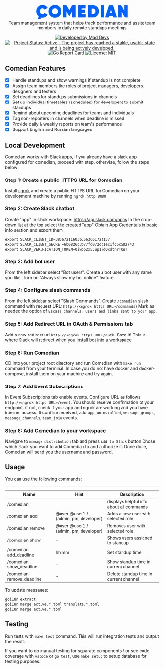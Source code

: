 <div align="center">
    <img style="width: 300px" src ="logo.png" />
</div>

<div align="center"> Team management system that helps track performance and assist team members in daily remote standups meetings 

[![Developed by Mad Devs](https://maddevs.io/badge-dark.svg)](https://maddevs.io/)
[![Project Status: Active – The project has reached a stable, usable state and is being actively developed.](https://www.repostatus.org/badges/latest/active.svg)](https://www.repostatus.org/#active)
[![Go Report Card](https://goreportcard.com/badge/github.com/maddevsio/comedian)](https://goreportcard.com/report/github.com/maddevsio/comedian)
[![License: MIT](https://img.shields.io/badge/License-MIT-yellow.svg)](https://opensource.org/licenses/MIT)

</div>

## Comedian Features

- [x] Handle standups and show warnings if standup is not complete 
- [x] Assign team members the roles of project managers, developers, designers and testers
- [x] Set deadlines for standups submissions in channels
- [x] Set up individual timetables (schedules) for developers to submit standups
- [x] Remind about upcoming deadlines for teams and individuals
- [x] Tag non-reporters in channels when deadline is missed
- [x] Provide daily & weekly reports on team's performance
- [x] Support English and Russian languages

## Local Development
Comedian works with Slack apps, if you already have a slack app configured for comedian, proceed with step, othervise, follow the steps below: 

### **Step 1**: Create a public HTTPS URL for Comedian
Install [ngrok](https://ngrok.com/product) and create a public HTTPS URL for Comedian on your development machine by running `ngrok http 8080`

### **Step 2**: Create Slack chatbot 
Create "app" in slack workspace: https://api.slack.com/apps
In the drop-down list at the top select the created "app"
Obtain App Credentals in basic info section and export them

```
export SLACK_CLIENT_ID=383672116036.563661723157
export SLACK_CLIENT_SECRET=6b0826c3b77fd072dc1ec1fc5c582743
export SLACK_VERIFICATION_TOKEN=Oiwpp2x5Jup1jdQxdtnYTOWT
```

### **Step 3**: Add bot user 
From the left sidebar select "Bot users". Create a bot user with any name you like. Turn on "Always show my bot online" feature. 

### **Step 4**: Configure slash commands
From the left sidebar select "Slash Commands". Create `/comedian` slash command with request URL: `http://<ngrok https URL>/commands`) Mark as needed the option of `Escase channels, users and links sent to your app`. 

### **Step 5**: Add Redirect URL in OAuth & Permissions tab
Add a new redirect url `http://<ngrok https URL>/auth`. Save it! This is where Slack will redirect when you install bot into a workspace

### **Step 6**: Run Comedian

CD into your project root directory and run Comedian with `make run` command from your terminal. In case you do not have docker and docker-compose, install them on your machine and try again. 

### **Step 7**: Add Event Subscriptions
In Event Subscriptions tab enable events. Configure URL as follows ```http://<ngrok https URL>/event```. You should receive confirmation of your endpoint. if not, check if your app and ngrok are working and you have internet access. If confirm received, add `app_uninstalled`, `message_groups`, `message_channels`, `team_join` events. 

### **Step 8**: Add Comedian to your workspace
Navigate to `manage distribution` tab and press `Add to Slack` button
Chose which slack you want to add Comedian to and authorize it. Once done, Comedian will send you the username and password. 

## Usage

You can use the following commands:
***
| Name | Hint | Description |
| --- | --- | --- | 
| /comedian | | displays helpful info about all commands |
| /comedian add | @user @user1 / (admin, pm, developer) | Adds a new user with selected role |
| /comedian remove | @user @user1 / (admin, pm, developer) | Removes user with selected role |
| /comedian show | - | Shows users assigned to standup |
| /comedian add_deadline | hh:mm | Set standup time |
| /comedian show_deadline | - | Show standup time in current channel |
| /comedian remove_deadline | - | Delete standup time in current channel |

To update messages: 
```
goi18n extract
goi18n merge active.*.toml translate.*.toml
goi18n merge active.*.toml
```

## Testing

Run tests with `make test` command. This will run integration tests and output the result.

If you want to do manual testing for separate components / or see code coverage with `vscode` or `go test`, use `make setup` to setup database for testing purposes.